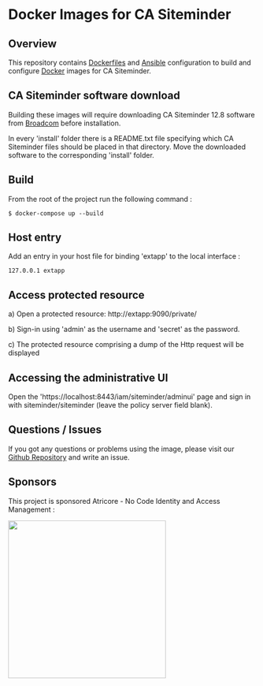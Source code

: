 # Docker Images for CA Siteminder

## Overview 

This repository contains [Dockerfiles](https://docs.docker.com/engine/reference/builder/) and [Ansible](https://ansible.com) configuration
to build and configure [Docker](https://www.docker.com/what-docker) images for CA Siteminder.

## CA Siteminder software download

Building these images will require downloading CA Siteminder 12.8 software from [Broadcom](https://www.broadcom.com/products/cyber-security/identity/siteminder) before installation.

In every 'install' folder there is a README.txt file specifying which CA Siteminder files should be placed in that directory. Move the downloaded software to the corresponding 'install' folder. 

## Build

From the root of the project run the following command :
```console
$ docker-compose up --build
```

## Host entry

Add an entry in your host file for binding 'extapp' to the local interface :
``` 
127.0.0.1 extapp
```

## Access protected resource

a) Open a protected resource: http://extapp:9090/private/

b) Sign-in using 'admin' as the username and 'secret' as the password.

c) The protected resource comprising a dump of the Http request will be displayed 

## Accessing the administrative UI

Open the 'https://localhost:8443/iam/siteminder/adminui' page and sign in with siteminder/siteminder (leave the policy server field blank).

## Questions / Issues
If you got any questions or problems using the image, please visit our [Github Repository](https://github.com/atricore/siteminder-docker) and write an issue.

## Sponsors

This project is sponsored Atricore - No Code Identity and Access Management :

<a href="https://atricore.com"><img src="https://uploads-ssl.webflow.com/611d67401a94b9fb36e5b81f/611d6c7ea44ebe1b8ecd9d0c_atricore-logo.svg" width="320" /></a>

